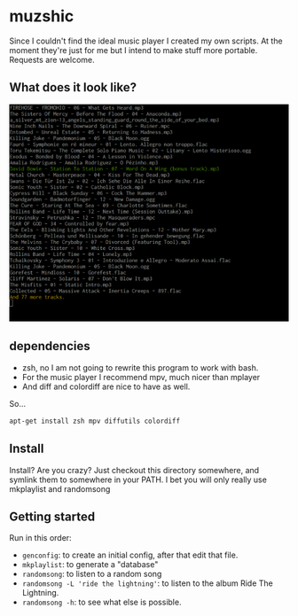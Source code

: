 # muzshic
Since I couldn't find the ideal music player I created my own scripts.
At the moment they're just for me but I intend to make stuff more portable.
Requests are welcome.

## What does it look like?

![screenshot](/screenshot/screenshot.png?raw=true "That's what it looks like!")

## dependencies
 * zsh, no I am not going to rewrite this program to work with bash.
 * For the music player I recommend mpv, much nicer than mplayer
 * And diff and colordiff are nice to have as well.

So...

```zsh
apt-get install zsh mpv diffutils colordiff
```

## Install
Install? Are you crazy? Just checkout this directory somewhere, and
symlink them to somewhere in your PATH. I bet you will only really use
mkplaylist and randomsong

## Getting started
Run in this order:
 * <code>genconfig</code>: to create an initial config, after that edit that file.
 * <code>mkplaylist</code>: to generate a "database"
 * <code>randomsong</code>: to listen to a random song
 * <code>randomsong -L 'ride the lightning'</code>: to listen to the album Ride The Lightning.
 * <code>randomsong -h</code>: to see what else is possible.
